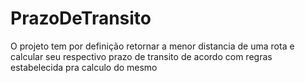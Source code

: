 # PrazoDeTransito
O projeto tem por definição retornar a menor distancia de uma rota e calcular seu respectivo prazo de transito de acordo com regras estabelecida pra calculo do mesmo
